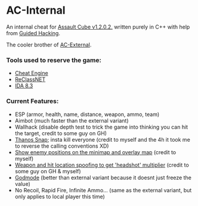 # AC-Internal
An internal cheat for [Assault Cube v1.2.0.2.](https://assault.cubers.net/) written purely in C++ with help from [Guided Hacking](https://guidedhacking.com/).

The cooler brother of [AC-External](https://github.com/kennyhml/AC-External).
### Tools used to reserve the game:
- [Cheat Engine](https://github.com/cheat-engine/cheat-engine)
- [ReClassNET](https://github.com/ReClassNET/ReClass.NET)
- [IDA 8.3](https://hex-rays.com/ida-pro/)

### Current Features:
- ESP (armor, health, name, distance, weapon, ammo, team)
- Aimbot (much faster than the external variant)
- Wallhack (disable depth test to trick the game into thinking you can hit the target, credit to some guy on GH)
- [Thanos Snap][kill]; insta kill everyone (credit to myself and the 4h it took me to reverse the calling conventions XD)
- [Show enemy positions on the minimap and overlay map][map] (credit to myself)
- [Weapon and hit location spoofing to get 'headshot' multiplier][headshot] (credit to some guy on GH & myself)
- [Godmode][godmode] (better than external variant because it doesnt just freeze the value)
- No Recoil, Rapid Fire, Infinite Ammo... (same as the external variant, but only applies to local player this time)

[godmode]: https://github.com/kennyhml/AC-Internal/blob/bdcccaf0d971875973c4ae83b4609dd55523b33a/ACInternal/src/hooks/health.cpp#L8
[headshot]: https://github.com/kennyhml/AC-Internal/blob/bdcccaf0d971875973c4ae83b4609dd55523b33a/ACInternal/src/hooks/headshot.cpp#L7
[map]: https://github.com/kennyhml/AC-Internal/blob/bdcccaf0d971875973c4ae83b4609dd55523b33a/ACInternal/src/hooks/map.cpp#L6
[kill]: https://github.com/kennyhml/AC-Internal/blob/bf304a478de419e63c95180235ac05c4f34fb233/ACInternal/src/sdk/kill.cpp#L40
